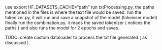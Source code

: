 use export HF_DATASETS_CACHE=“path”
run txtProcessing.py, the paths mentioned in the files is where the text file would be saved.
run the tokenizer.py, it will run and save a snapshot of the model (tokeniser model)
finally run the combination.py. it reads the saved tokenizer ( notices the paths ) and also runs the model for 2 epochs and saves.

TODO:
create custom dataloader to process the txt file generated ( as discussed ). 
